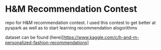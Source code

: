 # H&M Recommendation Contest
repo for H&M recommendation contest. I used this contest to get better at pyspark as well as to start learning recommendation alogorithms

dataset can be found (here)[https://www.kaggle.com/c/h-and-m-personalized-fashion-recommendations]
